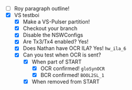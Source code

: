 - [ ] Roy paragraph outline!
- [x] VS testboi
  - [x] Make a VS-Pulser partition!
  - [x] Checkout your branch
  - [x] Disable the NSWConfigs
  - [x] Are Tx3/Tx4 enabled? Yes!
  - [x] Does Nathan have OCR ILA? Yes! `hw_ila_6`
  - [x] Can you test when OCR is sent?
    - [x] When part of START
      - [x] OCR confirmed! `gloSynOCR`
      - [x] BCR confirmed! `BOOL2SL_1`
    - [x] When removed from START

